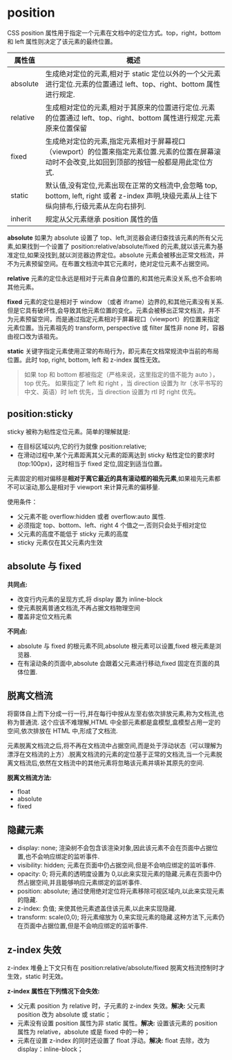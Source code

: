 # position

CSS position 属性用于指定一个元素在文档中的定位方式。top，right，bottom 和 left 属性则决定了该元素的最终位置。

| 属性值   | 概述                                                                                                                                             |
| -------- | ------------------------------------------------------------------------------------------------------------------------------------------------ |
| absolute | 生成绝对定位的元素,相对于 static 定位以外的一个父元素进行定位.元素的位置通过 left、top、right、bottom 属性进行规定.                              |
| relative | 生成相对定位的元素,相对于其原来的位置进行定位.元素的位置通过 left、top、right、bottom 属性进行规定.元素原来位置保留                              |
| fixed    | 生成绝对定位的元素,指定元素相对于屏幕视⼝（viewport）的位置来指定元素位置.元素的位置在屏幕滚动时不会改变,⽐如回到顶部的按钮⼀般都是⽤此定位⽅式. |
| static   | 默认值,没有定位,元素出现在正常的文档流中,会忽略 top, bottom, left, right 或者 z-index 声明,块级元素从上往下纵向排布,⾏级元素从左向右排列.        |
| inherit  | 规定从父元素继承 position 属性的值                                                                                                               |

**absolute** 如果为 absolute 设置了 top、left,浏览器会递归查找该元素的所有父元素,如果找到一个设置了 position:relative/absolute/fixed 的元素,就以该元素为基准定位,如果没找到,就以浏览器边界定位。absolute 元素会被移出正常文档流，并不为元素预留空间。在布置文档流中其它元素时，绝对定位元素不占据空间。

**relative** 元素的定位永远是相对于元素自身位置的,和其他元素没关系,也不会影响其他元素。

**fixed** 元素的定位是相对于 window （或者 iframe）边界的,和其他元素没有关系.但是它具有破坏性,会导致其他元素位置的变化。元素会被移出正常文档流，并不为元素预留空间，而是通过指定元素相对于屏幕视口（viewport）的位置来指定元素位置。当元素祖先的 transform, perspective 或 filter 属性非 none 时，容器由视口改为该祖先。

**static** 关键字指定元素使用正常的布局行为，即元素在文档常规流中当前的布局位置。此时 top, right, bottom, left 和 z-index 属性无效。

> 如果 top 和 bottom 都被指定（严格来说，这里指定的值不能为 auto ），top 优先。 如果指定了 left 和 right ，当 direction 设置为 ltr（水平书写的中文、英语）时 left 优先，当 direction 设置为 rtl 时 right 优先。

## position:sticky

sticky 被称为粘性定位元素。简单的理解就是:

- 在目标区域以内,它的行为就像 position:relative;
- 在滑动过程中,某个元素距离其父元素的距离达到 sticky 粘性定位的要求时(top:100px)，这时相当于 fixed 定位,固定到适当位置。

元素固定的相对偏移是**相对于离它最近的具有滚动框的祖先元素**,如果祖先元素都不可以滚动,那么是相对于 viewport 来计算元素的偏移量.

使用条件：

- 父元素不能 overflow:hidden 或者 overflow:auto 属性.
- 必须指定 top、bottom、left、right 4 个值之一,否则只会处于相对定位
- 父元素的高度不能低于 sticky 元素的高度
- sticky 元素仅在其父元素内生效

## absolute 与 fixed

**共同点:**

- 改变行内元素的呈现方式,将 display 置为 inline-block
- 使元素脱离普通文档流,不再占据文档物理空间
- 覆盖非定位文档元素

**不同点:**

- absolute 与 fixed 的根元素不同,absolute 根元素可以设置,fixed 根元素是浏览器.
- 在有滚动条的页面中,absolute 会跟着父元素进行移动,fixed 固定在页面的具体位置.

## 脱离文档流

将窗体自上而下分成一行一行,并在每行中按从左至右依次排放元素,称为文档流,也称为普通流.
这个应该不难理解,HTML 中全部元素都是盒模型,盒模型占用一定的空间,依次排放在 HTML 中,形成了文档流.

元素脱离文档流之后,将不再在文档流中占据空间,而是处于浮动状态（可以理解为漂浮在文档流的上方）.脱离文档流的元素的定位基于正常的文档流,当一个元素脱离文档流后,依然在文档流中的其他元素将忽略该元素并填补其原先的空间.

**脱离文档流方法:**

- float
- absolute
- fixed

## 隐藏元素

- display: none; 渲染树不会包含该渲染对象,因此该元素不会在页面中占据位置,也不会响应绑定的监听事件.
- visibility: hidden; 元素在页面中仍占据空间,但是不会响应绑定的监听事件.
- opacity: 0; 将元素的透明度设置为 0,以此来实现元素的隐藏.元素在页面中仍然占据空间,并且能够响应元素绑定的监听事件.
- position: absolute; 通过使用绝对定位将元素移除可视区域内,以此来实现元素的隐藏.
- z-index: 负值; 来使其他元素遮盖住该元素,以此来实现隐藏.
- transform: scale(0,0); 将元素缩放为 0,来实现元素的隐藏.这种方法下,元素仍在页面中占据位置,但是不会响应绑定的监听事件.

## z-index 失效

z-index 堆叠上下文只有在 position:relative/absolute/fixed 脱离文档流控制时才生效，static 时无效。

**z-index 属性在下列情况下会失效:**

- 父元素 position 为 relative 时，子元素的 z-index 失效。**解决:** 父元素 position 改为 absolute 或 static；
- 元素没有设置 position 属性为非 static 属性。**解决:** 设置该元素的 position 属性为 relative，absolute 或是 fixed 中的一种；
- 元素在设置 z-index 的同时还设置了 float 浮动。**解决:** float 去除，改为 display：inline-block；
